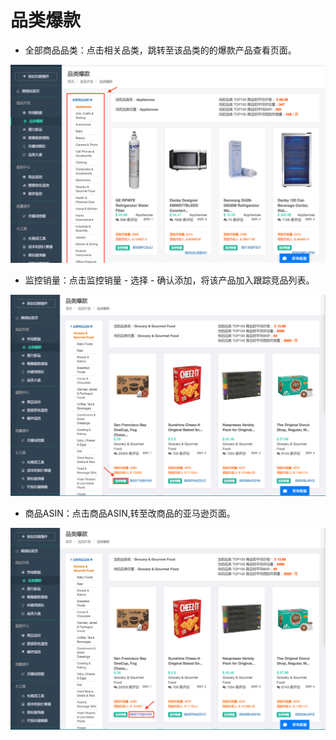 # 品类爆款

- 全部商品品类：点击相关品类，跳转至该品类的的爆款产品查看页面。

![](images/23.png)

- 监控销量：点击监控销量 - 选择 - 确认添加，将该产品加入跟踪竞品列表。

![](images/24.png)

- 商品ASIN：点击商品ASIN,转至改商品的亚马逊页面。

![](images/25.png)
